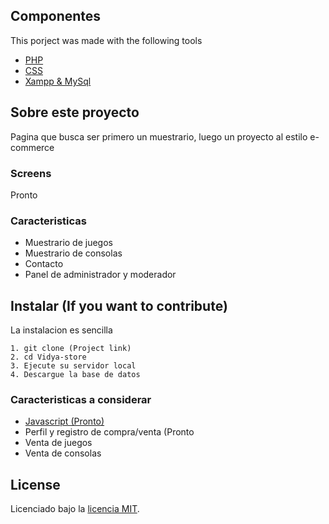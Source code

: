## Componentes

This porject was made with the following tools
- [PHP](https://www.php.net)
- [CSS](https://www.w3.org/Style/CSS/Overview.en.html)
- [Xampp & MySql](https://www.apachefriends.org/es/index.html)

## Sobre este proyecto

Pagina que busca ser primero un muestrario, luego un proyecto al estilo e-commerce

### Screens

Pronto

### Caracteristicas

- Muestrario de juegos 
- Muestrario de consolas 
- Contacto
- Panel de administrador y moderador


## Instalar (If you want to contribute)
La instalacion es sencilla
```
1. git clone (Project link)
2. cd Vidya-store
3. Ejecute su servidor local
4. Descargue la base de datos
```

### Caracteristicas a considerar

- [Javascript (Pronto)](https://developer.mozilla.org/es/docs/Web/JavaScript)
- Perfil y registro de compra/venta (Pronto
- Venta de juegos
- Venta de consolas

## License

Licenciado bajo la [licencia MIT](https://opensource.org/licenses/MIT).
